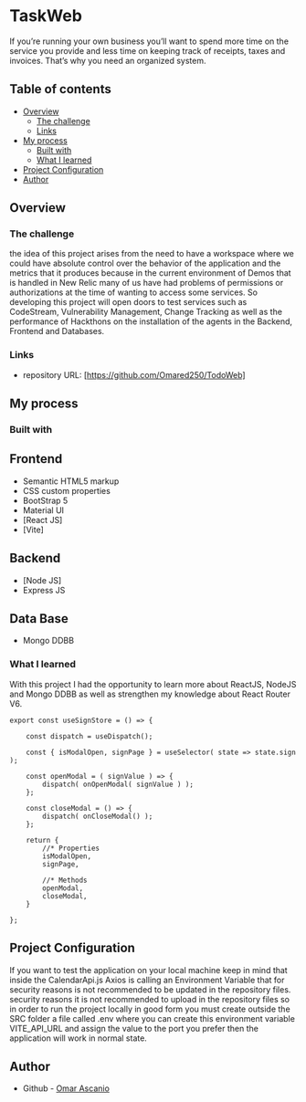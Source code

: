 # TaskWeb
If you’re running your own business you’ll want to spend more time on the service you provide and less time on keeping track of receipts, taxes and invoices. That’s why you need an organized system.

## Table of contents

- [Overview](#overview)
  - [The challenge](#the-challenge)
  - [Links](#links)
- [My process](#my-process)
  - [Built with](#built-with)
  - [What I learned](#what-i-learned)
- [Project Configuration](#project-configuration)
- [Author](#author)

## Overview

### The challenge

the idea of this project arises from the need to have a workspace where we could have absolute control over the behavior of the application and the metrics that it produces 
because in the current environment of Demos that is handled in New Relic many of us have had problems of permissions or authorizations at the time of wanting to access some services. 
So developing this project will open doors to test services such as CodeStream, Vulnerability Management, Change Tracking as well as the performance of Hackthons on the installation of 
the agents in the Backend, Frontend and Databases.

### Links

- repository URL: [https://github.com/Omared250/TodoWeb]

## My process

### Built with

## Frontend

- Semantic HTML5 markup
- CSS custom properties
- BootStrap 5
- Material UI
- [React JS]
- [Vite]

## Backend

- [Node JS]
- Express JS

## Data Base
- Mongo DDBB

### What I learned

With this project I had the opportunity to learn more about ReactJS, NodeJS and Mongo DDBB as well as strengthen my knowledge about React Router V6.

```
export const useSignStore = () => {

    const dispatch = useDispatch();

    const { isModalOpen, signPage } = useSelector( state => state.sign );

    const openModal = ( signValue ) => {
        dispatch( onOpenModal( signValue ) );
    };

    const closeModal = () => {
        dispatch( onCloseModal() );
    };

    return {
        //* Properties
        isModalOpen,
        signPage,

        //* Methods
        openModal,
        closeModal,
    }

};
```

## Project Configuration

If you want to test the application on your local machine keep in mind that inside the CalendarApi.js Axios is calling an Environment Variable that for security reasons is not recommended to be updated in the repository files. security reasons it is not recommended to upload in the repository files so in order to run the project locally in good form you must create outside the SRC folder a file called .env where you can create this environment variable VITE_API_URL and assign the value to the port you prefer then the application will work in normal state.

## Author

- Github - [Omar Ascanio](https://github.com/Omared250)
